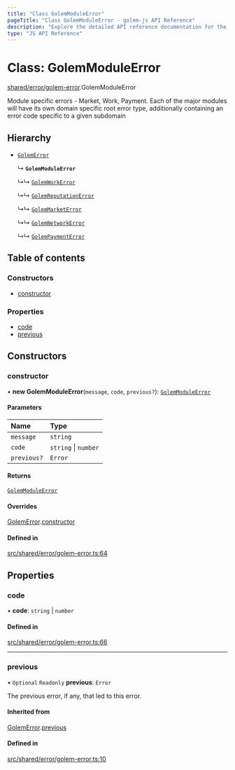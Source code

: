 ```yaml
---
title: "Class GolemModuleError"
pageTitle: "Class GolemModuleError - golem-js API Reference"
description: "Explore the detailed API reference documentation for the Class GolemModuleError within the golem-js SDK for the Golem Network."
type: "JS API Reference"
---
```

# Class: GolemModuleError

[shared/error/golem-error](../modules/shared_error_golem_error).GolemModuleError

Module specific errors - Market, Work, Payment.
Each of the major modules will have its own domain specific root error type,
additionally containing an error code specific to a given subdomain

## Hierarchy

- [`GolemError`](shared_error_golem_error.GolemError)

  ↳ **`GolemModuleError`**

  ↳↳ [`GolemWorkError`](activity_exe_unit_error.GolemWorkError)

  ↳↳ [`GolemReputationError`](experimental_reputation_error.GolemReputationError)

  ↳↳ [`GolemMarketError`](market_error.GolemMarketError)

  ↳↳ [`GolemNetworkError`](network_error.GolemNetworkError)

  ↳↳ [`GolemPaymentError`](payment_error.GolemPaymentError)

## Table of contents

### Constructors

- [constructor](shared_error_golem_error.GolemModuleError#constructor)

### Properties

- [code](shared_error_golem_error.GolemModuleError#code)
- [previous](shared_error_golem_error.GolemModuleError#previous)

## Constructors

### constructor

• **new GolemModuleError**(`message`, `code`, `previous?`): [`GolemModuleError`](shared_error_golem_error.GolemModuleError)

#### Parameters

| Name | Type |
| :------ | :------ |
| `message` | `string` |
| `code` | `string` \| `number` |
| `previous?` | `Error` |

#### Returns

[`GolemModuleError`](shared_error_golem_error.GolemModuleError)

#### Overrides

[GolemError](shared_error_golem_error.GolemError).[constructor](shared_error_golem_error.GolemError#constructor)

#### Defined in

[src/shared/error/golem-error.ts:64](https://github.com/golemfactory/golem-js/blob/570126bc/src/shared/error/golem-error.ts#L64)

## Properties

### code

• **code**: `string` \| `number`

#### Defined in

[src/shared/error/golem-error.ts:66](https://github.com/golemfactory/golem-js/blob/570126bc/src/shared/error/golem-error.ts#L66)

___

### previous

• `Optional` `Readonly` **previous**: `Error`

The previous error, if any, that led to this error.

#### Inherited from

[GolemError](shared_error_golem_error.GolemError).[previous](shared_error_golem_error.GolemError#previous)

#### Defined in

[src/shared/error/golem-error.ts:10](https://github.com/golemfactory/golem-js/blob/570126bc/src/shared/error/golem-error.ts#L10)
